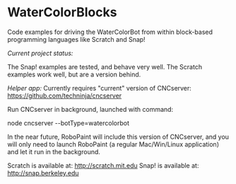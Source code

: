 WaterColorBlocks
================

Code examples for driving the WaterColorBot from within block-based programming languages like Scratch and Snap!

_Current project status:_

The Snap! examples are tested, and behave very well.
The Scratch examples work well, but are a version behind.



_Helper app:_
Currently requires "current" version of CNCserver:  https://github.com/techninja/cncserver

Run CNCserver in background, launched with command:

  node cncserver --botType=watercolorbot 
  
In the near future, RoboPaint will include this version of CNCserver, and you will only need to launch RoboPaint (a regular Mac/Win/Linux application) and let it run in the background.  
  


Scratch is available at: http://scratch.mit.edu
Snap! is available at: http://snap.berkeley.edu


